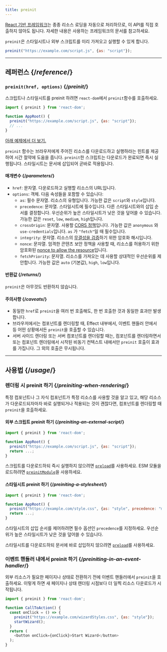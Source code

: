 ```yaml
---
title: preinit
---
```


<Note>

[React 기반 프레임워크](/learn/start-a-new-react-project)는 종종 리소스 로딩을 자동으로 처리하므로, 이 API를 직접 호출하지 않아도 됩니다. 자세한 내용은 사용하는 프레임워크의 문서를 참고하세요.

</Note>

<Intro>

`preinit`은 스타일시트나 외부 스크립트를 미리 가져오고 실행할 수 있게 합니다.

```js
preinit("https://example.com/script.js", {as: "script"});
```

</Intro>

<InlineToc />

---

## 레퍼런스 {/*reference*/}

### `preinit(href, options)` {/*preinit*/}

스크립트나 스타일시트를 preinit 하려면 `react-dom`에서 `preinit`함수를 호출하세요.

```js
import { preinit } from 'react-dom';

function AppRoot() {
  preinit("https://example.com/script.js", {as: "script"});
  // ...
}

```

[아래 예제에서 더 보기.](#usage)

`preinit` 함수는 브라우저에게 주어진 리소스를 다운로드하고 실행하라는 힌트를 제공하여 시간 절약에 도움을 줍니다. `preinit`한 스크립트는 다운로드가 완료되면 즉시 실행됩니다. 스타일시트는 문서에 삽입되어 곧바로 적용됩니다.

#### 매개변수 {/*parameters*/}

* `href`: 문자열. 다운로드하고 실행할 리소스의 URL입니다.
* `options`: 객체. 다음 속성들을 포함할 수 있습니다:
  *  `as`: 필수 문자열. 리소스의 유형입니다. 가능한 값은 `script`와 `style`입니다.
  * `precedence`: 문자열. 스타일시트에 필수입니다. 다른 스타일시트와의 삽입 순서를 결정합니다. 우선순위가 높은 스타일시트가 낮은 것을 덮어쓸 수 있습니다. 가능한 값은 `reset`, `low`, `medium`, `high`입니다.
  *  `crossOrigin`: 문자열. 사용할 [CORS 정책](https://developer.mozilla.org/en-US/docs/Web/HTML/Attributes/crossorigin)입니다. 가능한 값은 `anonymous` 와 `use-credentials`입니다. `as` 가 `"fetch"`일 때 필수입니다.
  *  `integrity`: 문자열. 리소스의 [무결성을 검증](https://developer.mozilla.org/en-US/docs/Web/Security/Subresource_Integrity)하기 위한 암호화 해시입니다.
  *  `nonce`: 문자열. 엄격한 콘텐츠 보안 정책을 사용할 때, 리소스를 허용하기 위한 암호화된 [nonce to allow the resource](https://developer.mozilla.org/en-US/docs/Web/HTML/Global_attributes/nonce)입니다.
  *  `fetchPriority`: 문자열. 리소스를 가져오는 데 사용할 상대적인 우선순위를 제안합니다. 가능한 값은 `auto` (기본값), `high`, `low`입니다.

#### 반환값 {/*returns*/}

`preinit`은 아무것도 반환하지 않습니다.

#### 주의사항 {/*caveats*/}

* 동일한 `href`로 `preinit`을 여러 번 호출해도, 한 번 호출한 것과 동일한 효과만 발생합니다.
* 브라우저에서는 컴포넌트를 렌더링할 때, Effect 내부에서, 이벤트 핸들러 안에서 등 어떤 상황에서든 `preinit`을 호출할 수 있습니다.
* 서버 사이드 렌더링 또는 서버 컴포넌트를 렌더링할 때는, 컴포넌트를 렌더링하면서 또는 컴포넌트 렌더링에서 시작된 비동기 컨텍스트 내에서만 `preinit` 호출이 효과를 가집니다. 그 외의 호출은 무시됩니다.



---

## 사용법 {/*usage*/}

### 렌더링 시 preinit 하기 {/*preiniting-when-rendering*/}

특정 컴포넌트나 그 자식 컴포넌트가 특정 리소스를 사용할 것을 알고 있고, 해당 리소스가 다운로드되자마자 바로 실행되거나 적용되는 것이 괜찮다면, 컴포넌트를 렌더링할 때 `preinit`을 호출하세요.

<Recipes titleText="preinit 사용 예제">

#### 외부 스크립트 preinit 하기 {/*preiniting-an-external-script*/}

```js
import { preinit } from 'react-dom';

function AppRoot() {
  preinit("https://example.com/script.js", {as: "script"});
  return ...;
}
```

스크립트를 다운로드하되 즉시 실행하지 않으려면 [`preload`](/reference/react-dom/preload)를 사용하세요. ESM 모듈을 로드하려면 [`preinitModule`](/reference/react-dom/preinitModule)을 사용하세요.

<Solution />

#### 스타일시트 preinit 하기 {/*preiniting-a-stylesheet*/}

```js
import { preinit } from 'react-dom';

function AppRoot() {
  preinit("https://example.com/style.css", {as: "style", precedence: "medium"});
  return ...;
}
```

스타일시트의 삽입 순서를 제어하려면 필수 옵션인 `precedence`를 지정하세요. 우선순위가 높은 스타일시트가 낮은 것을 덮어쓸 수 있습니다.

스타일시트를 다운로드하되 문서에 바로 삽입하지 않으려면 [`preload`](/reference/react-dom/preload)를 사용하세요.

<Solution />

</Recipes>

### 이벤트 핸들러 내에서 preinit 하기 {/*preiniting-in-an-event-handler*/}

외부 리소스가 필요한 페이지나 상태로 전환하기 전에 이벤트 핸들러에서 `preinit`을 호출하세요. 이렇게 하면 새 페이지나 상태 렌더링 시점보다 더 일찍 리소스 다운로드가 시작됩니다.

```js
import { preinit } from 'react-dom';

function CallToAction() {
  const onClick = () => {
    preinit("https://example.com/wizardStyles.css", {as: "style"});
    startWizard();
  }
  return (
    <button onClick={onClick}>Start Wizard</button>
  );
}
```

